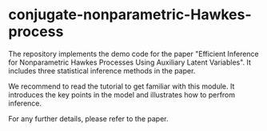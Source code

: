 # conjugate-nonparametric-Hawkes-process
The repository implements the demo code for the paper "Efficient Inference for Nonparametric Hawkes Processes Using Auxiliary Latent Variables". It includes three statistical inference methods in the paper. 

We recommend to read the tutorial to get familiar with this module. It introduces the key points in the model and illustrates how to perfrom inference.

For any further details, please refer to the paper. 
